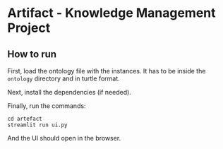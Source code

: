 # Artifact - Knowledge Management Project

## How to run
First, load the ontology file with the instances. It has to be inside the `ontology` directory and in turtle format.

Next, install the dependencies (if needed).

Finally, run the commands:
```
cd artefact
streamlit run ui.py
```

And the UI should open in the browser.
